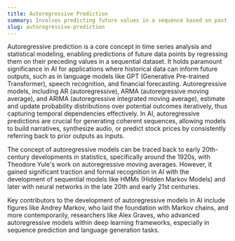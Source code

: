 ```yaml
---
title: Autoregressive Prediction
summary: Involves predicting future values in a sequence based on past values using a self-referential model.
slug: autoregressive-prediction
---
```


Autoregressive prediction is a core concept in time series analysis and statistical modeling, enabling predictions of future data points by regressing them on their preceding values in a sequential dataset. It holds paramount significance in AI for applications where historical data can inform future outputs, such as in language models like GPT (Generative Pre-trained Transformer), speech recognition, and financial forecasting. Autoregressive models, including AR (autoregressive), ARMA (autoregressive moving average), and ARIMA (autoregressive integrated moving average), estimate and update probability distributions over potential outcomes iteratively, thus capturing temporal dependencies effectively. In AI, autoregressive predictions are crucial for generating coherent sequences, allowing models to build narratives, synthesize audio, or predict stock prices by consistently referring back to prior outputs as inputs.

The concept of autoregressive models can be traced back to early 20th-century developments in statistics, specifically around the 1920s, with Theodore Yule's work on autoregressive moving averages. However, it gained significant traction and formal recognition in AI with the development of sequential models like HMMs (Hidden Markov Models) and later with neural networks in the late 20th and early 21st centuries.

Key contributors to the development of autoregressive models in AI include figures like Andrey Markov, who laid the foundation with Markov chains, and more contemporarily, researchers like Alex Graves, who advanced autoregressive models within deep learning frameworks, especially in sequence prediction and language generation tasks.